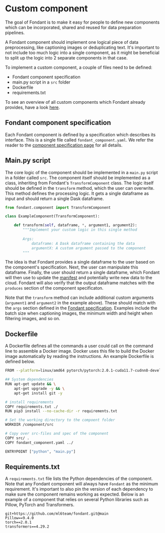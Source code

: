 # Custom component

The goal of Fondant is to make it easy for people to define new components which can be incorporated, shared and reused for data preparation pipelines.

A Fondant component should implement one logical piece of data preprocessing, like captioning images or deduplicating text. It's important to not include too much logic into a single component, as it might be beneficial to split up the logic into 2 separate components in that case.

To implement a custom component, a couple of files need to be defined:

- Fondant component specification
- main.py script in a `src` folder
- Dockerfile
- requirements.txt

To see an overview of all custom components which Fondant already provides, have a look [here](https://github.com/ml6team/fondant/tree/main/components).

## Fondant component specification

Each Fondant component is defined by a specification which describes its interface. This is a single file called `fondant_component.yaml`. We refer the reader to the [component specification page](component_spec) for all details.

## Main.py script

The core logic of the component should be implemented in a `main.py` script in a folder called `src`. The component itself should be implemented as a class, inheriting from Fondant's `TransformComponent` class. The logic itself should be defined in the `transform` method, which the user can overwrite. This method defines the processing logic. It gets a single dataframe as input and should return a single Dask dataframe.

```python
from fondant.component import TransformComponent

class ExampleComponent(TransformComponent):

    def transform(self, dataframe, *, argument1, argument2):
        """Implement your custom logic in this single method
        
        Args:
            dataframe: A Dask dataframe containing the data
            argumentX: A custom argument passed to the component
        """
```

The idea is that Fondant provides a single dataframe to the user based on the component's specification. Next, the user can manipulate this dataframe. Finally, the user should return a single dataframe, which Fondant will then use to update the [manifest](manifest) and potentially write new data to the cloud. Fondant will also verify that the output dataframe matches with the `produces` section of the component specificaton.

Note that the `transform` method can include additional custom arguments (`argument1` and `argument2` in the example above). These should match with the `args` section defined in the [Fondant specification](component_spec). Examples include the batch size when captioning images, the minimum width and height when filtering images, and so on.

## Dockerfile

A Dockerfile defines all the commands a user could call on the command line to assemble a Docker image. Docker uses this file to build the Docker image automatically by reading the instructions. An example Dockerfile is defined below.

```bash
FROM --platform=linux/amd64 pytorch/pytorch:2.0.1-cuda11.7-cudnn8-devel

## System dependencies
RUN apt-get update && \
    apt-get upgrade -y && \
    apt-get install git -y

# install requirements
COPY requirements.txt ./
RUN pip3 install --no-cache-dir -r requirements.txt

# Set the working directory to the compoent folder
WORKDIR /component/src

# Copy over src-files and spec of the component
COPY src/ .
COPY fondant_component.yaml ../

ENTRYPOINT ["python", "main.py"]
```

## Requirements.txt

A `requirements.txt` file lists the Python dependencies of the component. Note that any Fondant component will always have `Fondant` as the minimum requirement. It's important to also pin the version of each dependency to make sure the component remains working as expected. Below is an example of a component that relies on several Python libraries such as Pillow, PyTorch and Transformers.

```
git+https://github.com/ml6team/fondant.git@main
Pillow==9.4.0
torch==2.0.1
transformers==4.29.2
```